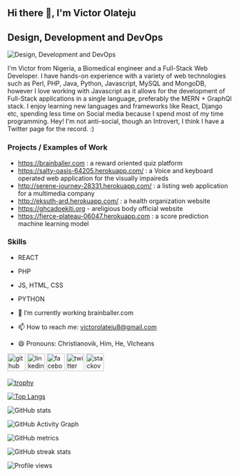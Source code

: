 ## Hi there 👋, I'm Victor Olateju
## Design, Development and DevOps
![Design, Development and DevOps](https://res.cloudinary.com/brainballer/image/upload/v1628528863/Victor_Olateju_hkkucz.png)

I'm Victor from Nigeria, a Biomedical engineer and a Full-Stack Web Developer. I have hands-on experience with a variety of web technologies such as Perl, PHP, Java, Python, Javascript, MySQL and MongoDB, however I love working with Javascript as it allows for the development of Full-Stack applications in a single language, preferably the MERN + GraphQl stack.
I enjoy learning new languages and frameworks like React, Django etc, spending less time on Social media because I spend most of my time programming. Hey! I'm not anti-social, though an Introvert, I think I have a Twitter page for the record. :)

### Projects / Examples of Work

- https://brainballer.com : a reward oriented quiz platform 
- https://salty-oasis-64205.herokuapp.com/ : a Voice and keyboard operated web application for the visually impaireds
- http://serene-journey-28331.herokuapp.com/ : a listing web application for a multimedia company
- http://eksuth-ard.herokuapp.com/ : a health organization website
- https://ghcadoekiti.org - areligious body official website
- https://fierce-plateau-06047.herokuapp.com : a score prediction machine learning model


### Skills
- REACT 
- PHP 
- JS, HTML, CSS 
- PYTHON

- 🔭 I’m currently working brainballer.com 
- 📫 How to reach me: victorolateju8@gmail.com 
- 😄 Pronouns: Christianovik, Him, He, VIcheans 


[<img src='https://cdn.jsdelivr.net/npm/simple-icons@3.0.1/icons/github.svg' alt='github' height='40'>](https://github.com/https://github.com/Vicheans)  [<img src='https://cdn.jsdelivr.net/npm/simple-icons@3.0.1/icons/linkedin.svg' alt='linkedin' height='40'>](https://www.linkedin.com/in/https://www.linkedin.com/in/victor-daniel-olateju-7a629116a//)  [<img src='https://cdn.jsdelivr.net/npm/simple-icons@3.0.1/icons/facebook.svg' alt='facebook' height='40'>](https://www.facebook.com/https://www.facebook.com/victor.olateju.90)  [<img src='https://cdn.jsdelivr.net/npm/simple-icons@3.0.1/icons/twitter.svg' alt='twitter' height='40'>](https://twitter.com/https://twitter.com/_Vicheans?s=09)  [<img src='https://cdn.jsdelivr.net/npm/simple-icons@3.0.1/icons/stackoverflow.svg' alt='stackoverflow' height='40'>](https://stackoverflow.com/users/https://stackoverflow.com/users/11484914/vicheans)  

[![trophy](https://github-profile-trophy.vercel.app/?username=Vicheans)](https://github.com/vicheans/github-profile-trophy)

[![Top Langs](https://github-readme-stats.vercel.app/api/top-langs/?username=Vicheans)](https://github.com/vicheans/github-readme-stats)

![GitHub stats](https://github-readme-stats.vercel.app/api?username=https://github.com/Vicheans&show_icons=true&count_private=true)  

![GitHub Activity Graph](https://activity-graph.herokuapp.com/graph?username=Vicheans)  

![GitHub metrics](https://metrics.lecoq.io/Vicheans)  

![GitHub streak stats](https://github-readme-streak-stats.herokuapp.com/?user=Vicheans)  

![Profile views](https://gpvc.arturio.dev/Vicheans)  
